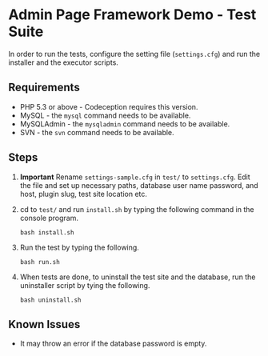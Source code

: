 # Admin Page Framework Demo - Test Suite

In order to run the tests, configure the setting file (`settings.cfg`) and run the installer and the executor scripts.

## Requirements

- PHP 5.3 or above - Codeception requires this version.
- MySQL - the `mysql` command needs to be available.
- MySQLAdmin - the `mysqladmin` command needs to be available.
- SVN - the `svn` command needs to be available.

## Steps

1. **Important** Rename `settings-sample.cfg` in `test/` to `settings.cfg`. Edit the file and set up necessary paths, database user name password, and host, plugin slug, test site location etc.
2. cd to `test/` and run `install.sh` by typing the following command in the console program.

    ```
    bash install.sh
    ```

3. Run the test by typing the following. 

    ```
    bash run.sh
    ```

4. When tests are done, to uninstall the test site and the database, run the uninstaller script by tying the following.

    ```
    bash uninstall.sh
    ```
    
## Known Issues

- It may throw an error if the database password is empty.
